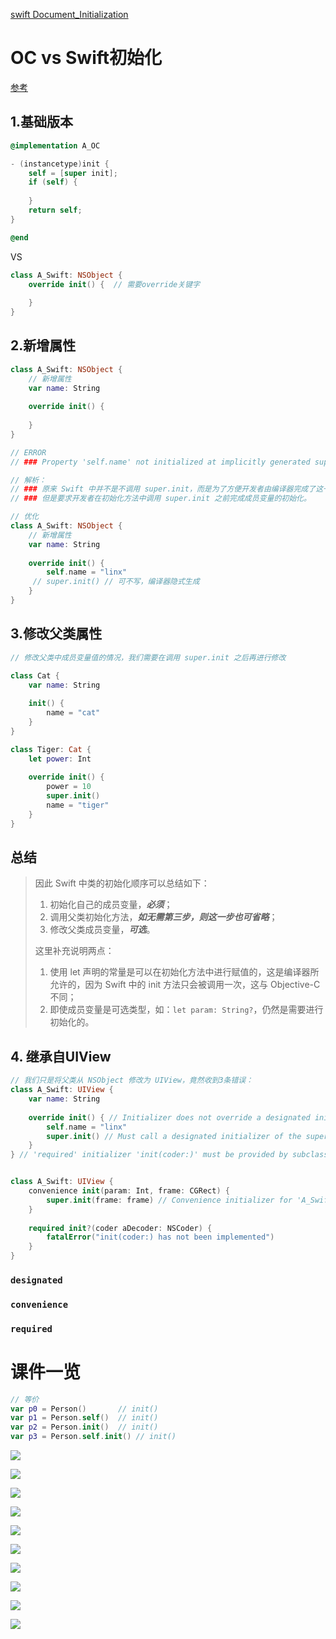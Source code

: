 [swift Document_Initialization](https://docs.swift.org/swift-book/LanguageGuide/Initialization.html#//apple_ref/doc/uid/TP40014097-CH18-ID216)



# OC vs Swift初始化

[参考](https://www.jianshu.com/p/fb1a91600468)

## 1.基础版本

```objective-c
@implementation A_OC

- (instancetype)init {
    self = [super init];
    if (self) {
      
    }
    return self;
}

@end
```

VS

```swift
class A_Swift: NSObject {
    override init() {  // 需要override关键字
        
    }
}
```



## 2.新增属性

```swift
class A_Swift: NSObject {
    // 新增属性
    var name: String
    
    override init() {
        
    }
}

// ERROR
// ### Property 'self.name' not initialized at implicitly generated super.init call

// 解析：
// ### 原来 Swift 中并不是不调用 super.init，而是为了方便开发者由编译器完成了这一步，
// ### 但是要求开发者在初始化方法中调用 super.init 之前完成成员变量的初始化。

// 优化
class A_Swift: NSObject {
    // 新增属性
    var name: String
    
    override init() {
        self.name = "linx"
     // super.init() // 可不写，编译器隐式生成 
    }
}
```



## 3.修改父类属性

```swift
// 修改父类中成员变量值的情况，我们需要在调用 super.init 之后再进行修改

class Cat {
    var name: String
    
    init() {
        name = "cat"
    }
}

class Tiger: Cat {
    let power: Int
    
    override init() {
        power = 10
        super.init()
        name = "tiger"
    }
}
```



## 总结

> 因此 Swift 中类的初始化顺序可以总结如下：
>
> 1. 初始化自己的成员变量，***必须***；
> 2. 调用父类初始化方法，***如无需第三步，则这一步也可省略***；
> 3. 修改父类成员变量，***可选***。
>
> 
>
> 这里补充说明两点：
>
> 1. 使用 let 声明的常量是可以在初始化方法中进行赋值的，这是编译器所允许的，因为 Swift 中的 init 方法只会被调用一次，这与 Objective-C 不同；
> 2. 即使成员变量是可选类型，如：`let param: String?`，仍然是需要进行初始化的。



## 4. 继承自UIView

```swift
// 我们只是将父类从 NSObject 修改为 UIView，竟然收到3条错误：
class A_Swift: UIView {
    var name: String
    
    override init() { // Initializer does not override a designated initializer from its superclass
        self.name = "linx" 
        super.init() // Must call a designated initializer of the superclass 'UIView'
    }
} // 'required' initializer 'init(coder:)' must be provided by subclass of 'UIView'


class A_Swift: UIView {
    convenience init(param: Int, frame: CGRect) {
        super.init(frame: frame) // Convenience initializer for 'A_Swift' must delegate (with 'self.init') rather than chaining to a superclass initializer (with 'super.init')
    }
    
    required init?(coder aDecoder: NSCoder) {
        fatalError("init(coder:) has not been implemented")
    }
}
```



###  `designated`



### `convenience` 



### `required`







# 课件一览



```swift
// 等价
var p0 = Person()		// init()
var p1 = Person.self()	// init()
var p2 = Person.init()	// init()
var p3 = Person.self.init()	// init()
```



![](media_010Init/001.png)



![](media_010Init/002.png)



![](media_010Init/003.png)



![](media_010Init/004.png)



![](media_010Init/005.png)



![](media_010Init/006.png)



![](media_010Init/007.png)



![](media_010Init/008.png)



![](media_010Init/009.png)



![](media_010Init/010.png)

